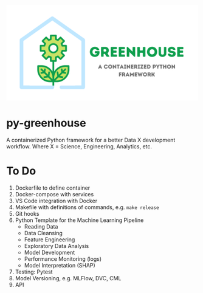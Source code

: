 ![](/images/py-greenhouse_github_card.png)

# py-greenhouse
A containerized Python framework for a better Data X development workflow. Where X = Science, Engineering, Analytics, etc.

# To Do

1. Dockerfile to define container
2. Docker-compose with services
3. VS Code integration with Docker
4. Makefile with definitions of commands, e.g. `make release`
5. Git hooks
6. Python Template for the Machine Learning Pipeline
    * Reading Data
    * Data Cleansing
    * Feature Engineering
    * Exploratory Data Analysis
    * Model Development
    * Performance Monitoring (logs)
    * Model Interpretation (SHAP)
7. Testing: Pytest
8. Model Versioning, e.g. MLFlow, DVC, CML
9. API